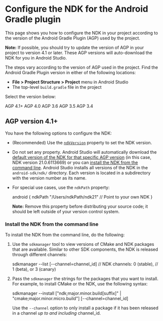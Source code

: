 # Configure the NDK for the Android Gradle plugin

This page shows you how to configure the NDK in your project according to the version of the Android Gradle Plugin (AGP) used by the project.

**Note:** If possible, you should try to update the version of AGP in your project to version 4.1 or later. These AGP versions will auto\-download the NDK for you in Android Studio.

The steps vary according to the version of AGP used in the project. Find the Android Gradle Plugin version in either of the following locations:

*   **File > Project Structure > Project** menu in Android Studio
*   The top\-level `build.gradle` file in the project

Select the version below:

AGP 4.1+ AGP 4.0 AGP 3.6 AGP 3.5 AGP 3.4

## AGP version 4.1+

You have the following options to configure the NDK:

*   (Recommended) Use the [`ndkVersion`](https://developer.android.com/studio/projects/install-ndk#apply-specific-version) property to set the NDK version.
*   Do not set any property. Android Studio will automatically download the [default version of the NDK for that specific AGP version](https://developer.android.com/studio/projects/install-ndk#default-ndk-per-agp) (in this case, NDK version 21.0.6113669) or you can [install the NDK from the command line](#command-line). Android Studio installs all versions of the NDK in the `android-sdk/ndk/` directory. Each version is located in a subdirectory with the version number as its name.
*   For special use cases, use the `ndkPath` property:

    android {
      ndkPath "/Users/ndkPath/ndk21"  // Point to your own NDK
    }

    **Note:** Remove this property before distributing your source code; it should be left outside of your version control system.

### Install the NDK from the command line

To install the NDK from the command line, do the following:

1.  Use the `sdkmanager` tool to view versions of CMake and NDK packages that are available. Similar to other SDK components, the NDK is released through different channels:

    sdkmanager \-\-list \[\-\-channel=channel\_id\]  // NDK channels: 0 (stable),
                                                // 1 (beta), or 3 (canary)

2.  Pass the `sdkmanager` the strings for the packages that you want to install. For example, to install CMake or the NDK, use the following syntax:

    sdkmanager \-\-install
              \["ndk;major.minor.build\[suffix\]" | "cmake;major.minor.micro.build"\]
              \[\-\-channel=channel\_id\]

    Use the `--channel` option to only install a package if it has been released in a channel *up to and including* channel\_id.